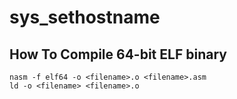 # sys_sethostname

## How To Compile 64-bit ELF binary

```
nasm -f elf64 -o <filename>.o <filename>.asm
ld -o <filename> <filename>.o
```

